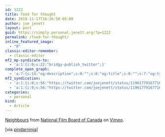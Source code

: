 ```yaml
---
id: 1222
title: food for thought
date: 2019-11-17T16:26:50-05:00
author: joe jenett
layout: post
guid: https://simply.personal.jenett.org/?p=1222
permalink: /food-for-thought/
inline_featured_image:
  - "0"
classic-editor-remember:
  - classic-editor
mf2_mp-syndicate-to:
  - 'a:1:{i:0;s:22:"bridgy-publish_twitter";}'
complete_open_graph:
  - 'a:7:{s:14:"og:description";s:0:"";s:8:"og:title";s:0:"";s:7:"og:type";s:0:"";s:12:"twitter:card";s:7:"summary";s:15:"twitter:creator";s:0:"";s:19:"twitter:description";s:0:"";s:8:"og:image";s:0:"";}'
mf2_syndication:
  - 'a:1:{i:0;s:56:"https://twitter.com/joejenett/status/1196177916771622919";}'
  - 'a:1:{i:0;s:56:"https://twitter.com/joejenett/status/1196177916771622919";}'
categories:
  - personal
kind:
  - Article
---
```

  
[Neighbours](https://vimeo.com/39056719) from [National Film Board of Canada](https://vimeo.com/thenfb) on [Vimeo](https://vimeo.com).

[via [pindarninja](https://pinboard.in/u:pindarninja "pindarninja")]